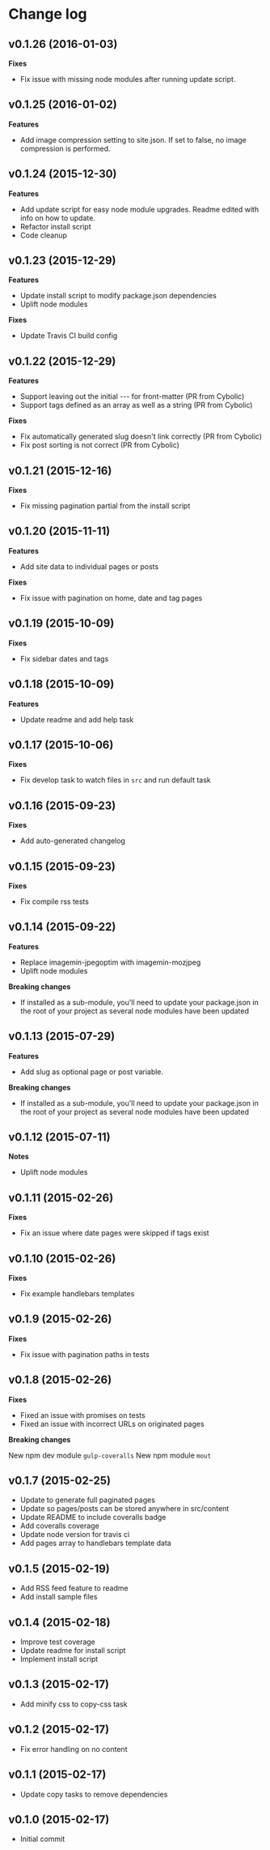 # Change log

## v0.1.26 (2016-01-03)

**Fixes**

* Fix issue with missing node modules after running update script.

## v0.1.25 (2016-01-02)

**Features**

* Add image compression setting to site.json. If set to false, no image compression is performed.

## v0.1.24 (2015-12-30)

**Features**

* Add update script for easy node module upgrades. Readme edited with info on how to update.
* Refactor install script
* Code cleanup

## v0.1.23 (2015-12-29)

**Features**

* Update install script to modify package.json dependencies
* Uplift node modules

**Fixes**

* Update Travis CI build config

## v0.1.22 (2015-12-29)

**Features**

* Support leaving out the initial --- for front-matter (PR from Cybolic)
* Support tags defined as an array as well as a string (PR from Cybolic)

**Fixes**

* Fix automatically generated slug doesn't link correctly (PR from Cybolic)
* Fix post sorting is not correct (PR from Cybolic)

## v0.1.21 (2015-12-16)

**Fixes**

* Fix missing pagination partial from the install script

## v0.1.20 (2015-11-11)

**Features**

* Add site data to individual pages or posts

**Fixes**

* Fix issue with pagination on home, date and tag pages

## v0.1.19 (2015-10-09)

**Fixes**

* Fix sidebar dates and tags

## v0.1.18 (2015-10-09)

**Features**

* Update readme and add help task

## v0.1.17 (2015-10-06)

**Fixes**

* Fix develop task to watch files in `src` and run default task

## v0.1.16 (2015-09-23)

**Fixes**

* Add auto-generated changelog

## v0.1.15 (2015-09-23)

**Fixes**

* Fix compile rss tests

## v0.1.14 (2015-09-22)

**Features**

* Replace imagemin-jpegoptim with imagemin-mozjpeg
* Uplift node modules

**Breaking changes**

* If installed as a sub-module, you'll need to update your package.json in the root of your project as several node modules have been updated


## v0.1.13 (2015-07-29)

**Features**

* Add slug as optional page or post variable.

**Breaking changes**

* If installed as a sub-module, you'll need to update your package.json in the root of your project as several node modules have been updated


## v0.1.12 (2015-07-11)

**Notes**

* Uplift node modules


## v0.1.11 (2015-02-26)

**Fixes**

* Fix an issue where date pages were skipped if tags exist


## v0.1.10 (2015-02-26)

**Fixes**

* Fix example handlebars templates


## v0.1.9 (2015-02-26)

**Fixes**

* Fix issue with pagination paths in tests


## v0.1.8 (2015-02-26)

**Fixes**

* Fixed an issue with promises on tests
* Fixed an issue with incorrect URLs on originated pages

**Breaking changes**

New npm dev module `gulp-coveralls`
New npm module `mout`


## v0.1.7 (2015-02-25)

*  Update to generate full paginated pages
*  Update so pages/posts can be stored anywhere in src/content
*  Update README to include coveralls badge
*  Add coveralls coverage
*  Update node version for travis ci
*  Add pages array to handlebars template data


## v0.1.5 (2015-02-19)

*  Add RSS feed feature to readme
*  Add install sample files


## v0.1.4 (2015-02-18)

*  Improve test coverage
*  Update readme for install script
*  Implement install script


## v0.1.3 (2015-02-17)

*  Add minify css to copy-css task


## v0.1.2 (2015-02-17)

*  Fix error handling on no content


## v0.1.1 (2015-02-17)

*  Update copy tasks to remove dependencies


## v0.1.0 (2015-02-17)

*  Initial commit
